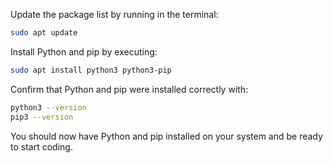 Update the package list by running in the terminal:

```sh
sudo apt update
```

Install Python and pip by executing:

```sh
sudo apt install python3 python3-pip
```

Confirm that Python and pip were installed correctly with:

```sh
python3 --version
pip3 --version
```

You should now have Python and pip installed on your system and be ready to start coding.

